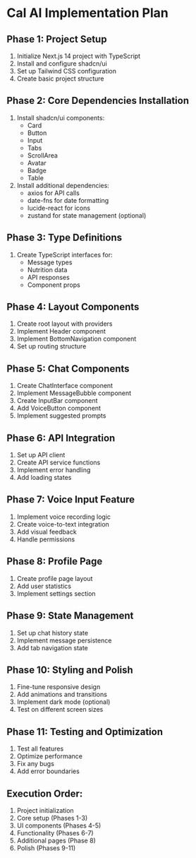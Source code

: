 # Cal AI Implementation Plan

## Phase 1: Project Setup
1. Initialize Next.js 14 project with TypeScript
2. Install and configure shadcn/ui
3. Set up Tailwind CSS configuration
4. Create basic project structure

## Phase 2: Core Dependencies Installation
1. Install shadcn/ui components:
   - Card
   - Button
   - Input
   - Tabs
   - ScrollArea
   - Avatar
   - Badge
   - Table
2. Install additional dependencies:
   - axios for API calls
   - date-fns for date formatting
   - lucide-react for icons
   - zustand for state management (optional)

## Phase 3: Type Definitions
1. Create TypeScript interfaces for:
   - Message types
   - Nutrition data
   - API responses
   - Component props

## Phase 4: Layout Components
1. Create root layout with providers
2. Implement Header component
3. Implement BottomNavigation component
4. Set up routing structure

## Phase 5: Chat Components
1. Create ChatInterface component
2. Implement MessageBubble component
3. Create InputBar component
4. Add VoiceButton component
5. Implement suggested prompts

## Phase 6: API Integration
1. Set up API client
2. Create API service functions
3. Implement error handling
4. Add loading states

## Phase 7: Voice Input Feature
1. Implement voice recording logic
2. Create voice-to-text integration
3. Add visual feedback
4. Handle permissions

## Phase 8: Profile Page
1. Create profile page layout
2. Add user statistics
3. Implement settings section

## Phase 9: State Management
1. Set up chat history state
2. Implement message persistence
3. Add tab navigation state

## Phase 10: Styling and Polish
1. Fine-tune responsive design
2. Add animations and transitions
3. Implement dark mode (optional)
4. Test on different screen sizes

## Phase 11: Testing and Optimization
1. Test all features
2. Optimize performance
3. Fix any bugs
4. Add error boundaries

## Execution Order:
1. Project initialization
2. Core setup (Phases 1-3)
3. UI components (Phases 4-5)
4. Functionality (Phases 6-7)
5. Additional pages (Phase 8)
6. Polish (Phases 9-11)